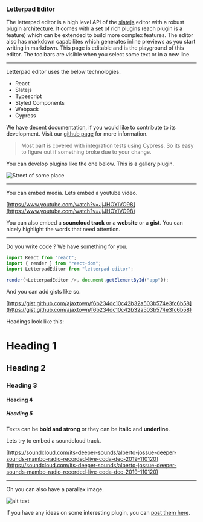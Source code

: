 ### Letterpad Editor

The letterpad editor is a high level API of the [slatejs](https://slatejs.org) editor with a robust plugin architecture. It comes with a set of rich plugins (each plugin is a feature) which can be extended to build more complex features. The editor also has markdown capabilites which generates inline previews as you start writing in markdown. This page is editable and is the playground of this editor. The toolbars are visible when you select some text or in a new line.

---

Letterpad editor uses the below technologies.

- React
- Slatejs
- Typescript
- Styled Components
- Webpack
- Cypress

We have decent documentation, if you would like to contribute to its development. Visit our [github page](https://github.com/letterpad/editor) for more information.

> Most part is covered with integration tests using Cypress. So its easy to figure out if something broke due to your change.

You can develop plugins like the one below. This is a gallery plugin.

![Street of some place](https://i.ibb.co/DWvD3zm/3.jpg "Logo Title Text 1")

---

You can embed media. Lets embed a youtube video.

[https://www.youtube.com/watch?v=JjJHOYIVO98](https://www.youtube.com/watch?v=JjJHOYIVO98)

You can also embed a **souncloud track** or a **website** or a **gist**. You can nicely highlight the words that need attention.

---

Do you write code ? We have something for you.

```javascript
import React from "react";
import { render } from "react-dom";
import LetterpadEditor from "letterpad-editor";

render(<LetterpadEditor />, document.getElementById("app"));
```

And you can add gists like so.

[https://gist.github.com/ajaxtown/f6b234dc10c42b32a503b574e3fc6b58](https://gist.github.com/ajaxtown/f6b234dc10c42b32a503b574e3fc6b58)

Headings look like this:

# Heading 1

## Heading 2

### Heading 3

#### Heading 4

##### Heading 5

Texts can be **bold and strong** or they can be **italic** and **underline**.

Lets try to embed a soundcloud track.

[https://soundcloud.com/its-deeper-sounds/alberto-jossue-deeper-sounds-mambo-radio-recorded-live-coda-dec-2019-110120](https://soundcloud.com/its-deeper-sounds/alberto-jossue-deeper-sounds-mambo-radio-recorded-live-coda-dec-2019-110120)

---

Oh you can also have a parallax image.

![alt text](https://i.ibb.co/vHftK2F/8.jpg "Logo Title Text 1")

If you have any ideas on some interesting plugin, you can [post them here](https://github.com/letterpad/editor/issues/new).
